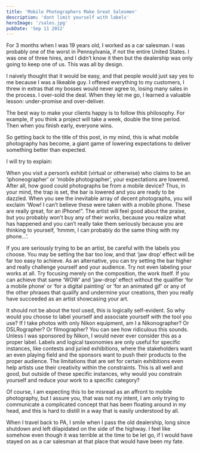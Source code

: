```yaml
---
title: 'Mobile Photographers Make Great Salesmen'
description: 'dont limit yourself with labels'
heroImage: '/sales.jpg'
pubDate: 'Sep 11 2012'
---
```


For 3 months when I was 19 years old, I worked as a car salesman. I was probably one of the worst in Pennsylvania, if not the entire United States. I was one of three hires, and I didn’t know it then but the dealership was only going to keep one of us. This was all by design.

I naively thought that it would be easy, and that people would just say yes to me because I was a likeable guy. I offered everything to my customers, I threw in extras that my bosses would never agree to, losing many sales in the process. I over-sold the deal. When they let me go, I learned a valuable lesson: under-promise and over-deliver.

The best way to make your clients happy is to follow this philosophy. For example, if you think a project will take a week, double the time period. Then when you finish early, everyone wins.

So getting back to the title of this post, in my mind, this is what mobile photography has become, a giant game of lowering expectations to deliver something better than expected. 

I will try to explain:

When you visit a person’s exhibit (virtual or otherwise) who claims to be an ‘iphoneographer’ or ‘mobile photographer’, your expectations are lowered. After all, how good could photographs be from a mobile device? Thus, in your mind, the trap is set, the bar is lowered and you are ready to be dazzled. When you see the inevitable array of decent photographs, you will exclaim ‘Wow! I can’t believe these were taken with a mobile phone. These are really great, for an iPhone!”. The artist will feel good about the praise, but you probably won’t buy any of their works, because you realize what has happened and you can’t really take them seriously because you are thinking to yourself, ‘hmmm, I can probably do the same thing with my phone…’. ​

If you are seriously trying to be an artist, be careful with the labels you choose. You may be setting the bar too low, and that ‘jaw drop’ effect will be far too easy to achieve. As an alternative, you can try setting the bar higher and really challenge yourself and your audience. Try not even labeling your works at all. Try focusing merely on the composition, the work itself. If you can achieve that same ‘WOW’ and ‘jaw-drop’ effect without the qualifier ‘for a mobile phone’ or ‘for a digital painting’ or ‘for an animated gif’ or any of the other phrases that qualify and undermine your creations, then you really have succeeded as an artist showcasing your art.

It should not be about the tool used, this is logically self-evident. So why would you choose to label yourself and associate yourself with the tool you use? If I take photos with only Nikon equipment, am I a Nikonographer? Or DSLRographer? Or filmographer? You can see how ridiculous this sounds. Unless I was sponsored by Nikon, I would never ever consider this as a proper label. Labels and logical taxonomies are only useful for specific instances, like contests and juried exhibitions, where the stakeholders want an even playing field and the sponsors want to push their products to the proper audience. The limitations that are set for certain exhibitions even help artists use their creativity within the constraints. This is all well and good, but outside of these specific instances, why would you constrain yourself and reduce your work to a specific category?

Of course, I am expecting this to be misread as an affront to mobile photography, but I assure you, that was not my intent, I am only trying to communicate a complicated concept that has been floating around in my head, and this is hard to distill in a way that is easily understood by all. 

When I travel back to PA, I smile when I pass the old dealership, long since shutdown and left dilapidated on the side of the highway. I feel like somehow even though it was terrible at the time to be let go, if I would have stayed on as a car salesman at that place that would have been my fate.
